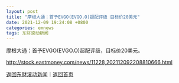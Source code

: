```yaml
---
layout: post
title: "摩根大通：首予EVGO(EVGO.O)超配评级 目标价20美元"
date: 2021-12-09 19:24:08 +0800
categories: emnews
tags: 东财滚动新闻
---
```


摩根大通：首予EVGO(EVGO.O)超配评级，目标价20美元。

<http://stock.eastmoney.com/news/11228,202112092208810666.html>

[返回东财滚动新闻](//finews.withounder.com/emnews/)｜[返回首页](//finews.withounder.com/)